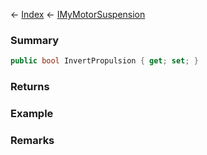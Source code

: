 ← [Index](Api-Index) ← [IMyMotorSuspension](Sandbox.ModAPI.Ingame.IMyMotorSuspension)

### Summary

```csharp
public bool InvertPropulsion { get; set; }
```

### Returns

### Example

### Remarks

